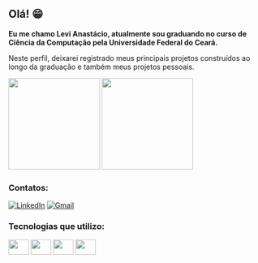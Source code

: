 ## Olá! 😁

**Eu me chamo Levi Anastácio, atualmente sou graduando no curso de Ciência da Computação pela Universidade Federal do Ceará.**

Neste perfil, deixarei registrado meus principais projetos construídos ao longo da graduação e também meus projetos pessoais.

<div>
  <img height="180em" src="https://github-readme-stats.vercel.app/api?username=leviAnast&show_icons=true&theme=dark"/>
  <img height="180em" src="https://github-readme-stats.vercel.app/api/top-langs/?username=leviAnast&layout=compact&theme=dark"/>
</div>

### Contatos:

[![LinkedIn](https://img.shields.io/badge/LinkedIn-0077B5?style=for-the-badge&logo=linkedin&logoColor=white)](https://www.linkedin.com/in/levi-anast%C3%A1cio-4a504430b/)
[![Gmail](https://img.shields.io/badge/Gmail-D14836?style=for-the-badge&logo=gmail&logoColor=white)](mailto:levisouza440@gmail.com)

### Tecnologias que utilizo:
<div>
  <img align="center" alt="" height="30" width="40" src="https://cdn.jsdelivr.net/gh/devicons/devicon/icons/c/c-original.svg">
   <img align="center" alt="" height="30" width="40" src="https://cdn.jsdelivr.net/gh/devicons/devicon/icons/python/python-original.svg">
  <img align="center" alt="" height="30" width="40" src="https://cdn.jsdelivr.net/gh/devicons/devicon/icons/java/java-original.svg">
  <img align="center" alt="" height="30" width="40" src="https://cdn.jsdelivr.net/gh/devicons/devicon/icons/postgresql/postgresql-original.svg">
</div>

